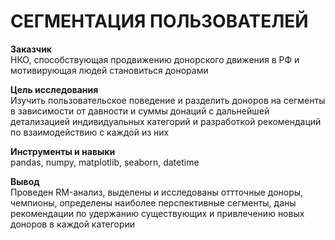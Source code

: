 # СЕГМЕНТАЦИЯ ПОЛЬЗОВАТЕЛЕЙ

**Заказчик** \
НКО, способствующая продвижению донорского движения в РФ и мотивирующая людей становиться донорами

**Цель исследования** \
Изучить пользовательское поведение и разделить доноров на сегменты в зависимости от давности и суммы донаций с дальнейшей детализацией индивидуальных категорий и разработкой рекомендаций по взаимодействию с каждой из них

**Инструменты и навыки**  \
pandas, numpy, matplotlib, seaborn, datetime

**Вывод**  \
Проведен RM-анализ, выделены и исследованы оттточные доноры, чемпионы, определены наиболее перспективные сегменты, даны рекомендации по удержанию существующих и привлечению новых доноров в каждой категории

